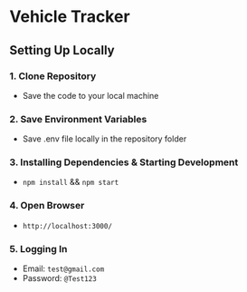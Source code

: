 # Vehicle Tracker

## Setting Up Locally

### 1. Clone Repository

- Save the code to your local machine

### 2. Save Environment Variables

- Save .env file locally in the repository folder

### 3. Installing Dependencies & Starting Development

- `npm install` && `npm start`

### 4. Open Browser

- `http://localhost:3000/`

### 5. Logging In

- Email: `test@gmail.com`
- Password: `@Test123`
